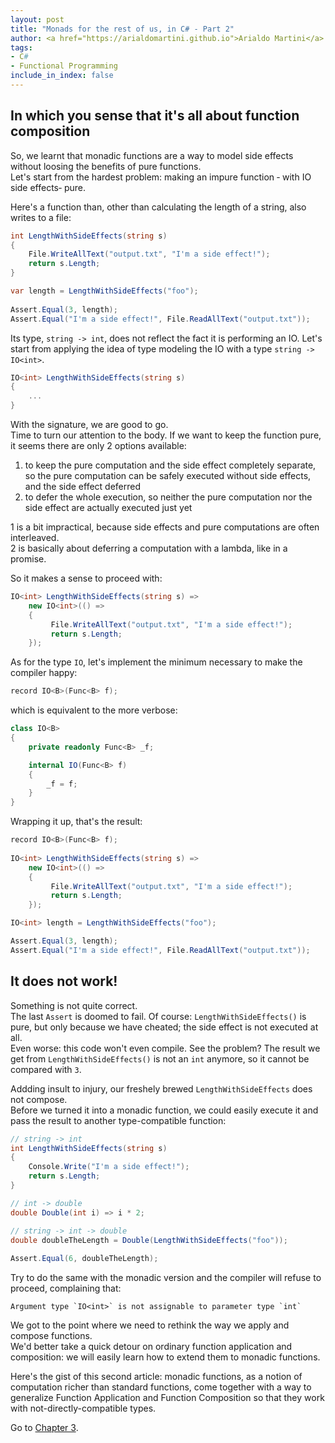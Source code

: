```yaml
---
layout: post
title: "Monads for the rest of us, in C# - Part 2"
author: <a href="https://arialdomartini.github.io">Arialdo Martini</a>
tags:
- C#
- Functional Programming
include_in_index: false
---
```

## In which you sense that it's all about function composition

So, we learnt that monadic functions are a way to model side effects without loosing the benefits of pure functions.  
Let's start from the hardest problem: making an impure function &dash; with IO side effects&dash; pure.

Here's a function than, other than calculating the length of a string, also writes to a file:

```csharp
int LengthWithSideEffects(string s)
{
    File.WriteAllText("output.txt", "I'm a side effect!");
    return s.Length;
}

var length = LengthWithSideEffects("foo");
        
Assert.Equal(3, length);
Assert.Equal("I'm a side effect!", File.ReadAllText("output.txt"));
```

Its type, `string -> int`, does not reflect the fact it is performing an IO. Let's start from applying the idea of type modeling the IO with a type `string -> IO<int>`.

```csharp
IO<int> LengthWithSideEffects(string s)
{
    ...
}
```

With the signature, we are good to go.  
Time to turn our attention to the body. If we want to keep the function pure, it seems there are only 2 options available:

1. to keep the pure computation and the side effect completely separate, so the pure computation can be safely executed without side effects, and the side effect deferred
2. to defer the whole execution, so neither the pure computation nor the side effect are actually executed just yet


1 is a bit impractical, because side effects and pure computations are often interleaved.  
2 is basically about deferring a computation with a lambda, like in a promise.

So it makes a sense to proceed with:

```csharp
IO<int> LengthWithSideEffects(string s) =>
    new IO<int>(() => 
    {
         File.WriteAllText("output.txt", "I'm a side effect!");
         return s.Length;
    });
```

As for the type `IO`, let's implement the minimum necessary to make the compiler happy:

```csharp
record IO<B>(Func<B> f);
```

which is equivalent to the more verbose:

```csharp
class IO<B>
{
    private readonly Func<B> _f;

    internal IO(Func<B> f)
    {
        _f = f;
    }
}
```

Wrapping it up, that's the result:

```csharp
record IO<B>(Func<B> f);
    
IO<int> LengthWithSideEffects(string s) =>
    new IO<int>(() =>
    {
         File.WriteAllText("output.txt", "I'm a side effect!");
         return s.Length;
    });

IO<int> length = LengthWithSideEffects("foo");

Assert.Equal(3, length);
Assert.Equal("I'm a side effect!", File.ReadAllText("output.txt"));
```

## It does not work!
Something is not quite correct.  
The last `Assert` is doomed to fail. Of course: `LengthWithSideEffects()` is pure, but only because we have cheated; the side effect is not executed at all.  
Even worse: this code won't even compile. See the problem? The result we get from `LengthWithSideEffects()` is not an `int` anymore, so it cannot be compared with `3`.

Addding insult to injury, our freshely brewed `LengthWithSideEffects` does not compose.  
Before we turned it into a monadic function, we could easily execute it and pass the result to another type-compatible function:

```csharp
// string -> int
int LengthWithSideEffects(string s)
{
    Console.Write("I'm a side effect!");
    return s.Length;
}

// int -> double
double Double(int i) => i * 2;

// string -> int -> double
double doubleTheLength = Double(LengthWithSideEffects("foo"));
        
Assert.Equal(6, doubleTheLength);
```

Try to do the same with the monadic version and the compiler will refuse to proceed, complaining that:

```
Argument type `IO<int>` is not assignable to parameter type `int`
```

We got to the point where we need to rethink the way we apply and compose functions.  
We'd better take a quick detour on ordinary function application and composition: we will easily learn how to extend them to monadic functions.

Here's the gist of this second article: monadic functions, as a notion of computation richer than standard functions, come together with a way to generalize Function Application and Function Composition so that they work with not-directly-compatible types.

Go to [Chapter 3](monads-for-the-rest-of-us-3).
